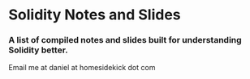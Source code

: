 # Solidity Notes and Slides
### A list of compiled notes and slides built for understanding Solidity better.

Email me at daniel at homesidekick dot com
